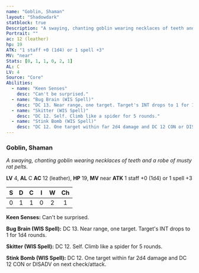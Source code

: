 ```yaml
---
name: "Goblin, Shaman"
layout: "Shadowdark"
statblock: true
Description: "A swaying, chanting goblin wearing necklaces of teeth and a robe of musty rat pelts."
Portrait: ""
ac: 12 (leather)
hp: 19
ATK: "1 staff +0 (1d4) or 1 spell +3"
MV: "near"
Stats: [0, 1, 1, 0, 2, 1]
AL: C
LV: 4
Source: "Core"
Abilities:
  - name: "Keen Senses"
    desc: "Can't be surprised."
  - name: "Bug Brain (WIS Spell)"
    desc: "DC 13. Near range, one target. Target's INT drops to 1 for 1d4 rounds."
  - name: "Skitter (WIS Spell)"
    desc: "DC 12. Self. Climb like a spider for 5 rounds."
  - name: "Stink Bomb (WIS Spell)"
    desc: "DC 12. One target within far 2d4 damage and DC 12 CON or DISADV on next check/attack."
---
```


### Goblin, Shaman

_A swaying, chanting goblin wearing necklaces of teeth and a robe of musty rat pelts._

**LV** 4, **AL** C
**AC** 12 (leather), **HP** 19, **MV** near
**ATK** 1 staff +0 (1d4) or 1 spell +3

|  S  |  D  |  C  |  I  |  W  |  Ch  |
|:---:|:---:|:---:|:---:|:---:|:----:|
| 0 | 1 | 1 | 0 | 2 | 1 |

**Keen Senses:** Can't be surprised.

**Bug Brain (WIS Spell):** DC 13. Near range, one target. Target's INT drops to 1 for 1d4 rounds.

**Skitter (WIS Spell):** DC 12. Self. Climb like a spider for 5 rounds.

**Stink Bomb (WIS Spell):** DC 12. One target within far 2d4 damage and DC 12 CON or DISADV on next check/attack.

